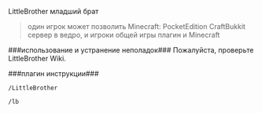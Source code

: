 LittleBrother
младший брат

>один игрок может позволить Minecraft: PocketEdition CraftBukkit сервер в ведро, и игроки общей игры плагин и Minecraft

###использование и устранение неполадок### 
Пожалуйста, проверьте  LittleBrother  Wiki. 

###плагин инструкции###

`/LittleBrother`

`/lb`